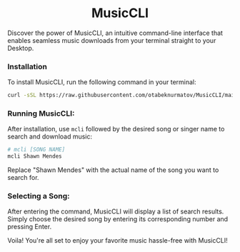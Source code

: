 <h1 align="center"><b>MusicCLI</b></h1> 

Discover the power of MusicCLI, an intuitive command-line interface that enables seamless music downloads from your terminal straight to your Desktop.

### Installation

To install MusicCLI, run the following command in your terminal:

```bash
curl -sSL https://raw.githubusercontent.com/otabeknurmatov/MusicCLI/main/install.sh | sudo
```


### Running MusicCLI:

After installation, use `mcli` followed by the desired song or singer name to search and download music:
 
```bash
# mcli [SONG NAME]
mcli Shawn Mendes
```

Replace "Shawn Mendes" with the actual name of the song you want to search for.

### Selecting a Song:

After entering the command, MusicCLI will display a list of search results. Simply choose the desired song by entering its corresponding number and pressing Enter.

Voila! You're all set to enjoy your favorite music hassle-free with MusicCLI!